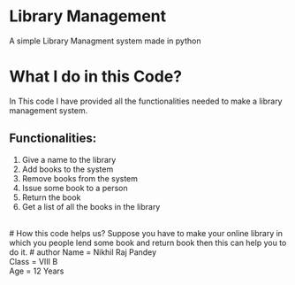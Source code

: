 # Library Management
A simple Library Managment system made in python<br>
# What I do in this Code?
In This code I have provided all the functionalities needed to make a library management system.
<br>
## Functionalities:
<ol>
<li> Give a name to the library </li>
<li> Add books to the system </li>
<li> Remove books from the system </li>
<li> Issue some book to a person</li>
<li> Return the book </li>
<li> Get a list of all the books in the library</li>
</ol>
<br>
# How this code helps us?
Suppose you have to make your online library in which you people lend some book and return book then this can help you to do it.
# author
Name = Nikhil Raj Pandey<br>
Class = VIII B<br>
Age = 12 Years<br>
